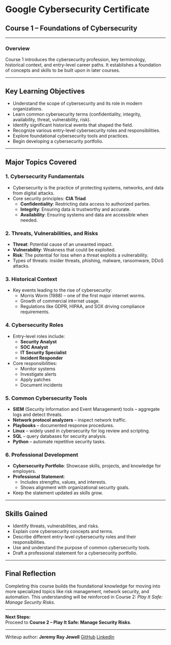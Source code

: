 # Google Cybersecurity Certificate  
## Course 1 – Foundations of Cybersecurity

---

### Overview
Course 1 introduces the cybersecurity profession, key terminology, historical context, and entry-level career paths. It establishes a foundation of concepts and skills to be built upon in later courses.

---

## Key Learning Objectives
- Understand the scope of cybersecurity and its role in modern organizations.
- Learn common cybersecurity terms (confidentiality, integrity, availability, threat, vulnerability, risk).
- Identify significant historical events that shaped the field.
- Recognize various entry-level cybersecurity roles and responsibilities.
- Explore foundational cybersecurity tools and practices.
- Begin developing a cybersecurity portfolio.

---

## Major Topics Covered

### 1. **Cybersecurity Fundamentals**
- Cybersecurity is the practice of protecting systems, networks, and data from digital attacks.
- Core security principles: **CIA Triad**  
  - **Confidentiality**: Restricting data access to authorized parties.  
  - **Integrity**: Ensuring data is trustworthy and accurate.  
  - **Availability**: Ensuring systems and data are accessible when needed.

### 2. **Threats, Vulnerabilities, and Risks**
- **Threat**: Potential cause of an unwanted impact.
- **Vulnerability**: Weakness that could be exploited.
- **Risk**: The potential for loss when a threat exploits a vulnerability.
- Types of threats: insider threats, phishing, malware, ransomware, DDoS attacks.

### 3. **Historical Context**
- Key events leading to the rise of cybersecurity:
  - Morris Worm (1988) – one of the first major internet worms.
  - Growth of commercial internet usage.
  - Regulations like GDPR, HIPAA, and SOX driving compliance requirements.

### 4. **Cybersecurity Roles**
- Entry-level roles include:
  - **Security Analyst**
  - **SOC Analyst**
  - **IT Security Specialist**
  - **Incident Responder**
- Core responsibilities:
  - Monitor systems
  - Investigate alerts
  - Apply patches
  - Document incidents

### 5. **Common Cybersecurity Tools**
- **SIEM** (Security Information and Event Management) tools – aggregate logs and detect threats.
- **Network protocol analyzers** – inspect network traffic.
- **Playbooks** – documented response procedures.
- **Linux** – widely used in cybersecurity for log review and scripting.
- **SQL** – query databases for security analysis.
- **Python** – automate repetitive security tasks.

### 6. **Professional Development**
- **Cybersecurity Portfolio**: Showcase skills, projects, and knowledge for employers.
- **Professional Statement**:
  - Includes strengths, values, and interests.
  - Shows alignment with organizational security goals.
- Keep the statement updated as skills grow.

---

## Skills Gained
- Identify threats, vulnerabilities, and risks.
- Explain core cybersecurity concepts and terms.
- Describe different entry-level cybersecurity roles and their responsibilities.
- Use and understand the purpose of common cybersecurity tools.
- Draft a professional statement for a cybersecurity portfolio.

---

## Final Reflection
Completing this course builds the foundational knowledge for moving into more specialized topics like risk management, network security, and automation. This understanding will be reinforced in Course 2: *Play It Safe: Manage Security Risks*.

---

**Next Steps:**  
Proceed to **Course 2 – Play It Safe: Manage Security Risks**.
___

Writeup author: **Jeremy Ray Jewell**
[GitHub](https://github.com/jeremyrayjewell)
[LinkedIn](https://www.linkedin.com/in/jeremyrayjewell)
